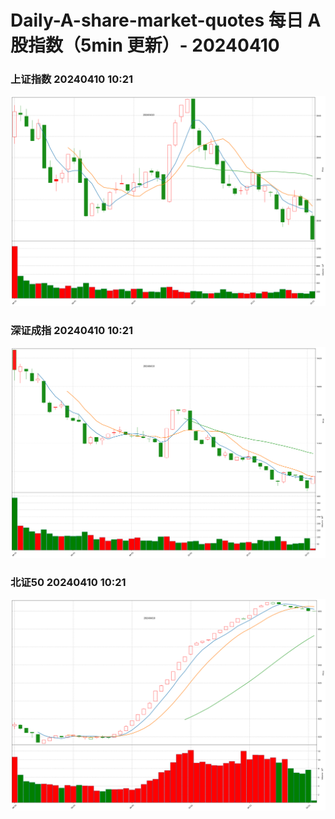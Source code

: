 
# Daily-A-share-market-quotes 每日 A 股指数（5min 更新）- 20240410

### 上证指数 20240410 10:21
![](./fig/2024/4/20240410-sh000001.png)

### 深证成指 20240410 10:21
![](./fig/2024/4/20240410-sz399001.png)

### 北证50 20240410 10:21
![](./fig/2024/4/20240410-bj899050.png)
